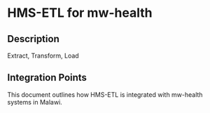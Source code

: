 # HMS-ETL for mw-health

## Description

Extract, Transform, Load

## Integration Points

This document outlines how HMS-ETL is integrated with mw-health systems in Malawi.
